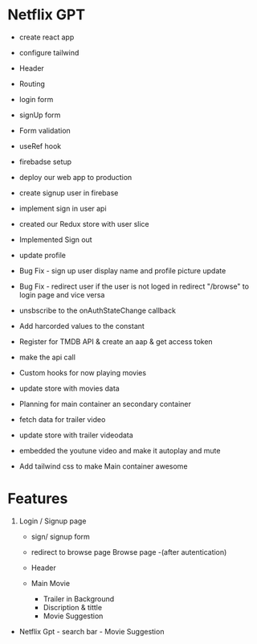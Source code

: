 # Netflix GPT

- create react app

- configure tailwind
- Header
- Routing
- login form
- signUp form
- Form validation
- useRef hook
- firebadse setup
- deploy our web app to production
- create signup user in firebase
- implement sign in user api
- created our Redux store with user slice
- Implemented Sign out
- update profile
- Bug Fix - sign up user display name and profile picture update
- Bug Fix - redirect user if the user is not loged in redirect "/browse" to login page and vice versa
- unsbscribe to the onAuthStateChange callback
- Add harcorded values to the constant
- Register for TMDB API & create an aap & get access token
- make the api call
- Custom hooks for now playing movies
- update store with movies data
- Planning for main container an secondary container
- fetch data for trailer video
- update store with trailer videodata
- embedded the youtune video and make it autoplay and mute
- Add tailwind css to make Main container awesome

# Features

1. Login / Signup page

   - sign/ signup form
   - redirect to browse page
     Browse page -(after autentication)

   - Header
   - Main Movie
     - Trailer in Background
     - Discription & tittle
     - Movie Suggestion

- Netflix Gpt - search bar - Movie Suggestion
